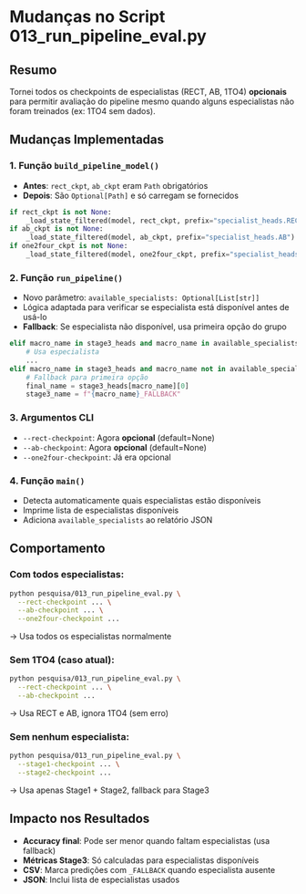 # Mudanças no Script 013_run_pipeline_eval.py

## Resumo
Tornei todos os checkpoints de especialistas (RECT, AB, 1TO4) **opcionais** para permitir avaliação do pipeline mesmo quando alguns especialistas não foram treinados (ex: 1TO4 sem dados).

## Mudanças Implementadas

### 1. Função `build_pipeline_model()`
- **Antes**: `rect_ckpt`, `ab_ckpt` eram `Path` obrigatórios
- **Depois**: São `Optional[Path]` e só carregam se fornecidos

```python
if rect_ckpt is not None:
    _load_state_filtered(model, rect_ckpt, prefix="specialist_heads.RECT")
if ab_ckpt is not None:
    _load_state_filtered(model, ab_ckpt, prefix="specialist_heads.AB")
if one2four_ckpt is not None:
    _load_state_filtered(model, one2four_ckpt, prefix="specialist_heads.1TO4")
```

### 2. Função `run_pipeline()`
- Novo parâmetro: `available_specialists: Optional[List[str]]`
- Lógica adaptada para verificar se especialista está disponível antes de usá-lo
- **Fallback**: Se especialista não disponível, usa primeira opção do grupo

```python
elif macro_name in stage3_heads and macro_name in available_specialists:
    # Usa especialista
    ...
elif macro_name in stage3_heads and macro_name not in available_specialists:
    # Fallback para primeira opção
    final_name = stage3_heads[macro_name][0]
    stage3_name = f"{macro_name}_FALLBACK"
```

### 3. Argumentos CLI
- `--rect-checkpoint`: Agora **opcional** (default=None)
- `--ab-checkpoint`: Agora **opcional** (default=None)  
- `--one2four-checkpoint`: Já era opcional

### 4. Função `main()`
- Detecta automaticamente quais especialistas estão disponíveis
- Imprime lista de especialistas disponíveis
- Adiciona `available_specialists` ao relatório JSON

## Comportamento

### Com todos especialistas:
```bash
python pesquisa/013_run_pipeline_eval.py \
  --rect-checkpoint ... \
  --ab-checkpoint ... \
  --one2four-checkpoint ...
```
→ Usa todos os especialistas normalmente

### Sem 1TO4 (caso atual):
```bash
python pesquisa/013_run_pipeline_eval.py \
  --rect-checkpoint ... \
  --ab-checkpoint ...
```
→ Usa RECT e AB, ignora 1TO4 (sem erro)

### Sem nenhum especialista:
```bash
python pesquisa/013_run_pipeline_eval.py \
  --stage1-checkpoint ... \
  --stage2-checkpoint ...
```
→ Usa apenas Stage1 + Stage2, fallback para Stage3

## Impacto nos Resultados

- **Accuracy final**: Pode ser menor quando faltam especialistas (usa fallback)
- **Métricas Stage3**: Só calculadas para especialistas disponíveis
- **CSV**: Marca predições com `_FALLBACK` quando especialista ausente
- **JSON**: Inclui lista de especialistas usados
